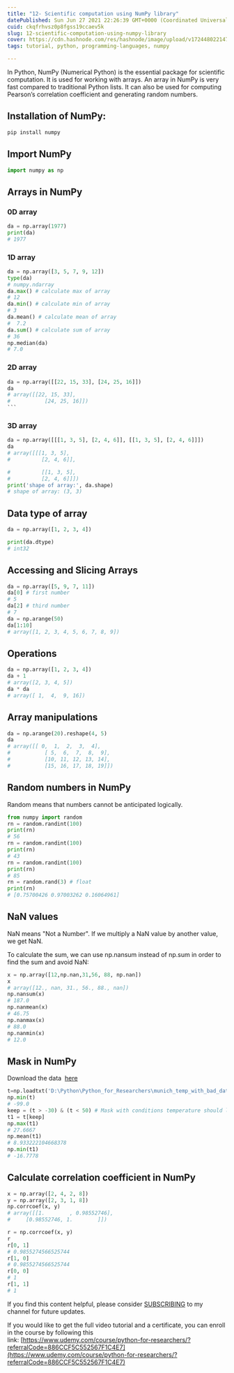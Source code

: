 ```yaml
---
title: "12- Scientific computation using NumPy library"
datePublished: Sun Jun 27 2021 22:26:39 GMT+0000 (Coordinated Universal Time)
cuid: ckqfrhvsz0p8fgss19ccaev5k
slug: 12-scientific-computation-using-numpy-library
cover: https://cdn.hashnode.com/res/hashnode/image/upload/v1724480221475/abe26475-b96f-433c-80a0-ec2f02a1cea6.png
tags: tutorial, python, programming-languages, numpy

---
```


In Python, NumPy (Numerical Python) is the essential package for scientific computation. It is used for working with arrays. An array in NumPy is very fast compared to traditional Python lists. It can also be used for computing Pearson’s correlation coefficient and generating random numbers.

## Installation of NumPy:

```python
pip install numpy
```

## Import NumPy

```python
import numpy as np
```

## Arrays in NumPy

### 0D array

```python
da = np.array(1977)
print(da)
# 1977
```

### 1D array

```python
da = np.array([3, 5, 7, 9, 12])
type(da)
# numpy.ndarray
da.max() # calculate max of array
# 12
da.min() # calculate min of array
# 3
da.mean() # calculate mean of array
#  7.2
da.sum() # calculate sum of array
# 36
np.median(da)
# 7.0
```

### 2D array

````python
da = np.array([[22, 15, 33], [24, 25, 16]])
da
# array([[22, 15, 33],
#           [24, 25, 16]])
```
````

### 3D array

```python
da = np.array([[[1, 3, 5], [2, 4, 6]], [[1, 3, 5], [2, 4, 6]]])
da
# array([[[1, 3, 5],
#          [2, 4, 6]],

#          [[1, 3, 5],
#          [2, 4, 6]]])
print('shape of array:', da.shape)
# shape of array: (3, 3)
```

## Data type of array

```python
da = np.array([1, 2, 3, 4])

print(da.dtype)
# int32
```

## Accessing and Slicing Arrays

```python
da = np.array([5, 9, 7, 11])
da[0] # first number
# 5
da[2] # third number
# 7
da = np.arange(50)
da[1:10]
# array([1, 2, 3, 4, 5, 6, 7, 8, 9])
```

## Operations

```python
da = np.array([1, 2, 3, 4])
da + 1
# array([2, 3, 4, 5])
da * da
# array([ 1,  4,  9, 16])
```

## Array manipulations

```python
da = np.arange(20).reshape(4, 5)
da
# array([[ 0,  1,  2,  3,  4],
#           [ 5,  6,  7,  8,  9],
#           [10, 11, 12, 13, 14],
#           [15, 16, 17, 18, 19]])
```

## Random numbers in NumPy

Random means that numbers cannot be anticipated logically.

```python
from numpy import random
rn = random.randint(100)
print(rn)
# 56
rn = random.randint(100)
print(rn)
# 43
rn = random.randint(100)
print(rn)
# 85
rn = random.rand(3) # float
print(rn)
# [0.75700426 0.97003262 0.16064961]
```

## NaN values

NaN means "Not a Number". If we multiply a NaN value by another value, we get NaN.

To calculate the sum, we can use np.nansum instead of np.sum in order to find the sum and avoid NaN:

```python
x = np.array([12,np.nan,31,56, 88, np.nan])
x
# array([12., nan, 31., 56., 88., nan])
np.nansum(x)
# 187.0
np.nanmean(x)
# 46.75
np.nanmax(x)
# 88.0
np.nanmin(x)
# 12.0
```

## Mask in NumPy

Download the data  [here](https://github.com/Azad77/py4researchers/blob/main/data/munich_temp_with_bad_data.TXT)

```python
t=np.loadtxt('D:\Python\Python_for_Researchers\munich_temp_with_bad_data.txt')
np.min(t)
# -99.0
keep = (t > -30) & (t < 50) # Mask with conditions temperature should lower than 50 and higher than -30
t1 = t[keep]
np.max(t1)
# 27.6667
np.mean(t1)
# 8.933222104668378
np.min(t1)
# -16.7778
```

## Calculate correlation coefficient in NumPy

```python
x = np.array([2, 4, 2, 8])
y = np.array([2, 3, 1, 8])
np.corrcoef(x, y)
# array([[1.        , 0.98552746],
#     [0.98552746, 1.        ]])

r = np.corrcoef(x, y)
r
r[0, 1]
# 0.9855274566525744
r[1, 0]
# 0.9855274566525744
r[0, 0]
# 1
r[1, 1]
# 1
```

If you find this content helpful, please consider [SUBSCRIBING](https://www.youtube.com/channel/UCpbWlHEqBSnJb6i4UemXQpA) to my channel for future updates.

If you would like to get the full video tutorial and a certificate, you can enroll in the course by following this link: [https://www.udemy.com/course/python-for-researchers/?referralCode=886CCF5C552567F1C4E7](https://www.udemy.com/course/python-for-researchers/?referralCode=886CCF5C552567F1C4E7)